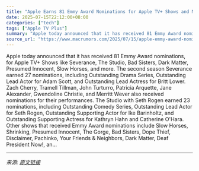 ```yaml
---
title: "Apple Earns 81 Emmy Award Nominations for Apple TV+ Shows and Movies"
date: 2025-07-15T22:12:00+08:00
categories: ["tech"]
tags: ["Apple TV Plus"]
summary: "Apple today announced that it has received 81 Emmy Award nominations, for Apple TV+ Shows like Severance, The Studio, Bad Sisters, Dark Matter, Presumed Innocent, Slow Horses, and more. The second sea"
source_url: "https://www.macrumors.com/2025/07/15/apple-emmy-award-nominations-2025/"
---
```


Apple today announced that it has received 81 Emmy Award nominations, for Apple TV+ Shows like Severance, The Studio, Bad Sisters, Dark Matter, Presumed Innocent, Slow Horses, and more. The second season Severance earned 27 nominations, including Outstanding Drama Series, Outstanding Lead Actor for Adam Scott, and Outstanding Lead Actress for Britt Lower. Zach Cherry, Tramell Tillman, John Turturro, Patricia Arquette, Jane Alexander, Gwendoline Christie, and Merritt Wever also received nominations for their performances. The Studio with Seth Rogen earned 23 nominations, including Outstanding Comedy Series, Outstanding Lead Actor for Seth Rogen, Outstanding Supporting Actor for Ike Barinholtz, and Outstanding Supporting Actress for Kathryn Hahn and Catherine O'Hara. Other shows that received Emmy Award nominations include Slow Horses, Shrinking, Presumed Innocent, The Gorge, Bad Sisters, Dope Thief, Disclaimer, Pachinko, Your Friends &amp; Neighbors, Dark Matter, Deaf President Now!, an...

---

*来源: [原文链接](https://www.macrumors.com/2025/07/15/apple-emmy-award-nominations-2025/)*
